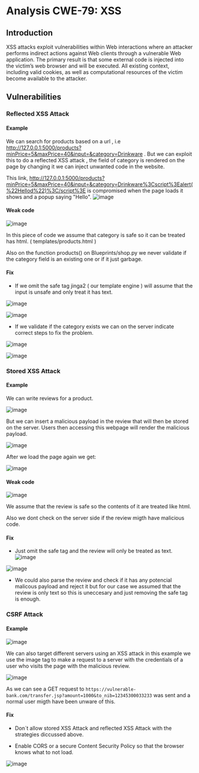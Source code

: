 # Analysis CWE-79: XSS

## Introduction
XSS attacks exploit vulnerabilities within Web interactions where an attacker performs indirect actions
against Web clients through a vulnerable Web application. The primary result is that some external code is
injected into the victim’s web browser and will be executed. All existing context, including valid cookies, as
well as computational resources of the victim become available to the attacker.

## Vulnerabilities 

### Reflected XSS Attack

#### Example
We can search for products based on a url , i.e http://127.0.0.1:5000/products?minPrice=5&maxPrice=40&input=&category=Drinkware . 
But we can exploit this to do a reflected XSS attack , the field of category is rendered on the page by changing it we can inject unwanted code in the website.

This link, http://127.0.0.1:5000/products?minPrice=5&maxPrice=40&input=&category=Drinkware%3Cscript%3Ealert(%22Hellod%22)%3C/script%3E is compromised
when the page loads it shows and a popup saying "Hello". 
![image](https://github.com/uTigas/SIOProject_1/assets/125353199/30e5f5fb-f7c1-4c91-8061-aece1169c217)

#### Weak code

![image](https://github.com/uTigas/SIOProject_1/assets/125353199/c9d5a5f8-d6bd-4819-bdf4-b9a1aafde750)

In this piece of code we assume that category is safe so it can be treated has html. ( templates/products.html )

Also on the function products() on Blueprints/shop.py we never validate if the category field is an existing one or if it just garbage.

#### Fix 

- If we omit the safe tag jinga2 ( our template engine ) will assume that the input is unsafe and only treat it has text.

![image](https://github.com/uTigas/SIOProject_1/assets/125353199/b1c90437-3c9e-4f99-ba53-a23c40f1a128)

![image](https://github.com/uTigas/SIOProject_1/assets/125353199/2d845765-6f1e-40a3-989c-1564e4fa3509)

- If we validate if the category exists we can on the server indicate correct steps to fix the problem.

![image](https://github.com/uTigas/SIOProject_1/assets/125353199/827a3648-83a7-41d1-aaba-62706fd6899d)

![image](https://github.com/uTigas/SIOProject_1/assets/125353199/55a4e7a9-9c68-4497-a5ca-62f2c1ac4696)


### Stored XSS Attack

#### Example

We can write reviews for a product.

![image](https://github.com/uTigas/SIOProject_1/assets/125353199/a9d6e9f7-dd3a-4c1d-9656-3f67922705ca)

But we can insert a malicious payload in the review that will then be stored on the server. Users then accessing this webpage will render the malicious payload.

![image](https://github.com/uTigas/SIOProject_1/assets/125353199/a66876dc-7e6e-4946-b8f1-f533da1035f9)

After we load the page again we get:

![image](https://github.com/uTigas/SIOProject_1/assets/125353199/3d10f1d8-cd73-4fa1-8b4a-212b4fd55beb)

#### Weak code

![image](https://github.com/uTigas/SIOProject_1/assets/125353199/1fc178b6-ef97-4a10-831b-145e12385e66)

We assume that the review is safe so the contents of it are treated like html.

Also we dont check on the server side if the review migth have malicious code.

#### Fix 

- Just omit the safe tag and the review will only be treated as text.
![image](https://github.com/uTigas/SIOProject_1/assets/125353199/c53ecf37-a7fa-4fff-b0c6-ac66378aedab)

![image](https://github.com/uTigas/SIOProject_1/assets/125353199/dc2f727c-95ac-4234-9367-6e4c673ef5fe)

- We could also parse the review and check if it has any potencial malicous payload and reject it but for our case we assumed that the review is only text so this is uneccesary and just removing the safe tag is enough.

###  CSRF Attack

#### Example

![image](https://github.com/uTigas/SIOProject_1/assets/125353199/6f58765f-a5a1-44b0-9935-1e79b1ead970)

We can also target different servers using an XSS attack in this example we use the image tag to make a request to a server with the credentials of a user who visits the page with the malicious review.

![image](https://github.com/uTigas/SIOProject_1/assets/125353199/1326ef61-d4ad-4535-9907-d1a46945f880)

As we can see a GET request to ```https://vulnerable-bank.com/transfer.jsp?amount=1000&to_nib=12345300033233``` was sent and a normal user migth have been unware of this.

#### Fix 

- Don´t allow stored XSS Attack and reflected XSS Attack with the strategies diccussed above.

- Enable CORS or a secure Content Security Policy so that the browser knows what to not load.

![image](https://github.com/uTigas/SIOProject_1/assets/125353199/a4874939-1a63-42cb-82de-2a54a16df10b)

















